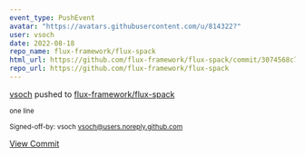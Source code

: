 ```yaml
---
event_type: PushEvent
avatar: "https://avatars.githubusercontent.com/u/814322?"
user: vsoch
date: 2022-08-18
repo_name: flux-framework/flux-spack
html_url: https://github.com/flux-framework/flux-spack/commit/3074568c7100fe6329c11eaeb6ac1f22c63547af
repo_url: https://github.com/flux-framework/flux-spack
---
```


<a href='https://github.com/vsoch' target='_blank'>vsoch</a> pushed to <a href='https://github.com/flux-framework/flux-spack' target='_blank'>flux-framework/flux-spack</a>

<small>one line

Signed-off-by: vsoch <vsoch@users.noreply.github.com></small>

<a href='https://github.com/flux-framework/flux-spack/commit/3074568c7100fe6329c11eaeb6ac1f22c63547af' target='_blank'>View Commit</a>